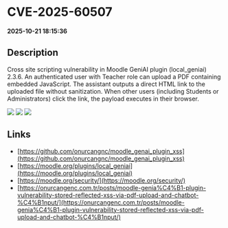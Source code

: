 # CVE-2025-60507

**2025-10-21 18:15:36**

## Description
Cross site scripting vulnerability in Moodle GeniAI plugin (local_geniai) 2.3.6. An authenticated user with Teacher role can upload a PDF containing embedded JavaScript. The assistant outputs a direct HTML link to the uploaded file without sanitization. When other users (including Students or Administrators) click the link, the payload executes in their browser.

![](https://img.shields.io/static/v1?label=Score&message=8.9&color=red)
![](https://img.shields.io/static/v1?label=Severity&message=HIGH&color=red)
![](https://img.shields.io/static/v1?label=CWE&message=XSS&color=green)

## Links
- [https://github.com/onurcangnc/moodle_genai_plugin_xss](https://github.com/onurcangnc/moodle_genai_plugin_xss)
- [https://moodle.org/plugins/local_geniai](https://moodle.org/plugins/local_geniai)
- [https://moodle.org/security/](https://moodle.org/security/)
- [https://onurcangenc.com.tr/posts/moodle-genia%C4%B1-plugin-vulnerability-stored-reflected-xss-via-pdf-upload-and-chatbot-%C4%B1nput/](https://onurcangenc.com.tr/posts/moodle-genia%C4%B1-plugin-vulnerability-stored-reflected-xss-via-pdf-upload-and-chatbot-%C4%B1nput/)
